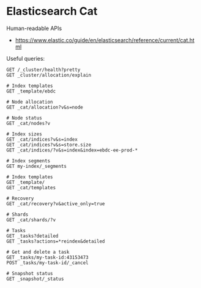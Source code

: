 # Elasticsearch Cat

Human-readable APIs

* <https://www.elastic.co/guide/en/elasticsearch/reference/current/cat.html>

Useful queries:

```
GET /_cluster/health?pretty
GET _cluster/allocation/explain

# Index templates
GET _template/ebdc

# Node allocation
GET _cat/allocation?v&s=node

# Node status
GET _cat/nodes?v

# Index sizes
GET _cat/indices?v&s=index
GET _cat/indices?v&s=store.size
GET _cat/indices/?v&s=index&index=ebdc-ee-prod-*

# Index segments
GET my-index/_segments

# Index templates
GET _template/
GET _cat/templates

# Recovery
GET _cat/recovery?v&active_only=true

# Shards
GET _cat/shards/?v

# Tasks
GET _tasks?detailed
GET _tasks?actions=*reindex&detailed

# Get and delete a task
GET _tasks/my-task-id:43153473
POST _tasks/my-task-id/_cancel

# Snapshot status
GET _snapshot/_status
```